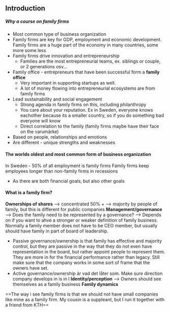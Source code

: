 ## Introduction

##### Why a course on family firms
- Most common type of business organization
- Family firms are key for GDP, employment and economic development. Family firms are a huge part of the economy in many countries, some more some less
- Family firms drive innovation and entrepreneurship
	- Families are the most entrepreneurial teams, ex. siblings or couple, or 2 generations osv...
- Family office - entrepreneurs that have been successful form a **family office**
	- Very important in supporting startups as well.
	- A lot of money flowing into entrepreneurial ecosystems are from family firms
- Lead sustainability and social engagement
	- Strong agenda in family firms on this, including philanthropy
	- You care about your reputation. Ex in Sweden, everyone knows eachother because its a smaller country, so if you do something bad everyone will know
	- Direct correlation to the family (family firms maybe have their face on the varumärke)
- Based on people, relationships and emotions
- Are different - unique strengths and weaknesses

#### The worlds oldest and most common form of business organization
In Sweden - 50% of all employment is family firms
Family firms keep employees longer than non-family firms in recessions
- As there are both financial goals, but also other goals

#### What is a family firm?

**Ownerships of shares** --> concentrated 50% + --> majority by people of family, but this is different for public companies
**Management/governance** --> Does the family need to be represented by a governance? --> Depends on if you want to ahve a stronger or weaker definition of family business. Normally a family member does not have to be CEO member, but usually should have family in part of board of leadership.
- Passive governance/ownership is that family has effective and majority control, but they are passive in the way that they do not even have representation in the board, but rather appoint people to represent them. They are more in for the financial performance rather than legacy. Still make sure that the company works in some sort of frame that the owners have set.
- Active governance/ownership är vad det låter som. Make sure direction company develops in is in l
**Identity/perception** --> Owners should see themselves as a family business
**Family dynamics**

==The way i see family firms is that we should not have small companies like mine as a family firm. My cousin is a suppleant, but I run it together with a friend from KTH==


